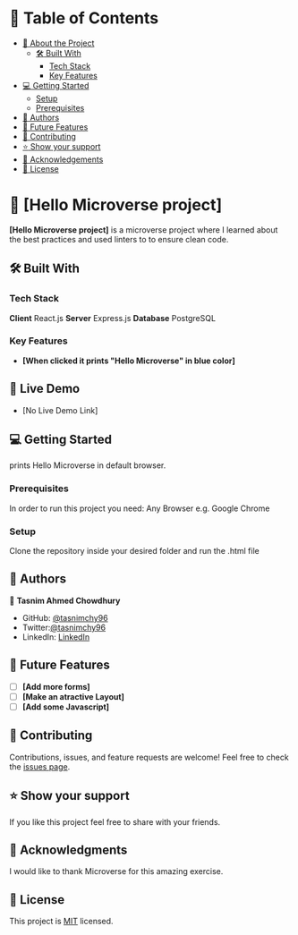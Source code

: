 # :green_book: Table of Contents
- [:book: About the Project](#about-project)
  - [:hammer_and_wrench: Built With](#built-with)
    - [Tech Stack](#tech-stack)
    - [Key Features](#key-features)
- [:computer: Getting Started](#getting-started)
  - [Setup](#setup)
  - [Prerequisites](#prerequisites)
- [:busts_in_silhouette: Authors](#authors)
- [:telescope: Future Features](#future-features)
- [:handshake: Contributing](#contributing)
- [:star:️ Show your support](#support)
- [:pray: Acknowledgements](#acknowledgements)
- [📝 License](#license)
# :book: [Hello Microverse project]
**[Hello Microverse project]** is a microverse project where I learned about the best practices and used linters to to ensure clean code.
## :hammer_and_wrench: Built With
### Tech Stack
**Client**
React.js
**Server**
Express.js
**Database**
PostgreSQL
### Key Features
- **[When clicked it prints "Hello Microverse" in blue color]**
## :rocket: Live Demo
- [No Live Demo Link]
## :computer: Getting Started
prints Hello Microverse in default browser.
### Prerequisites
In order to run this project you need: Any Browser e.g. Google Chrome
### Setup
Clone the repository inside your desired folder and run the .html file
## :busts_in_silhouette: Authors
:bust_in_silhouette: **Tasnim Ahmed Chowdhury**
- GitHub: [@tasnimchy96](https://github.com/tasnimchy96)
- Twitter:[@tasnimchy96](https://twitter.com/tasnimchy96)
- LinkedIn: [LinkedIn](https://www.linkedin.com/in/tasnim-ahmed-chowdhury-b4504625b
)
## :telescope: Future Features
- [ ] **[Add more forms]**
- [ ] **[Make an atractive Layout]**
- [ ] **[Add some Javascript]**
## :handshake: Contributing
Contributions, issues, and feature requests are welcome!
Feel free to check the [issues page](../../issues/).
## :star:️ Show your support
If you like this project feel free to share with your friends.
## :pray: Acknowledgments
I would like to thank Microverse for this amazing exercise.
## 📝 License <a name="license"></a>
This project is [MIT](./LICENSE) licensed.

